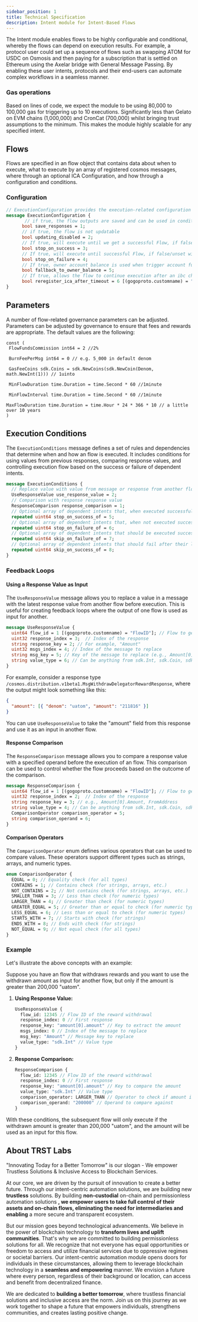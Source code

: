 ```yaml
---
sidebar_position: 1
title: Technical Specification
description: Intent module for Intent-Based Flows
---
```


The Intent module enables flows to be highly configurable and conditional, whereby the flows can depend on execution results. For example, a protocol user could set up a sequence of flows such as swapping ATOM for USDC on Osmosis and then paying for a subscription that is settled on Ethereum using the Axelar bridge with General Message Passing. By enabling these user intents, protocols and their end-users can automate complex workflows in a seamless manner.


### Gas operations

Based on lines of code, we expect the module to be using 80,000 to 100,000 gas for triggering up to 10 executions. Significantly less than Gelato on EVM chains (1,000,000) and CronCat (700,000) whilst bringing trust assumptions to the minimum. This makes the module highly scalable for any specified intent.

## Flows

Flows are specified in an flow object that contains data about when to execute, what to execute by an array of registered cosmos messages, where through an optional ICA Configuration, and how through a configuration and conditions.

### Configuration

```proto
// ExecutionConfiguration provides the execution-related configuration of the flow
message ExecutionConfiguration {
       // if true, the flow outputs are saved and can be used in condition-based logic
      bool save_responses = 1;
      // if true, the flow is not updatable
      bool updating_disabled = 2;
      // If true, will execute until we get a successful Flow, if false/unset will always execute
      bool stop_on_success = 3;
      // If true, will execute until successful Flow, if false/unset will always execute
      bool stop_on_failure = 4;
      // If true, owner account balance is used when trigger account funds run out
      bool fallback_to_owner_balance = 5;
      // If true, allows the flow to continue execution after an ibc channel times out (recommended)
      bool reregister_ica_after_timeout = 6 [(gogoproto.customname) = "ReregisterICAAfterTimeout"];
}
```

## Parameters

A number of flow-related governance parameters can be adjusted. Parameters can be adjusted by governance to ensure that fees and rewards are appropriate. The default values are the following:

```golang
const (
 FlowFundsCommission int64 = 2 //2%

 BurnFeePerMsg int64 = 0 // e.g. 5_000 in default denom

 GasFeeCoins sdk.Coins = sdk.NewCoins(sdk.NewCoin(Denom, math.NewInt(1))) // 1uinto

 MinFlowDuration time.Duration = time.Second * 60 //1minute

 MinFlowInterval time.Duration = time.Second * 60 //1minute

MaxFlowDuration time.Duration = time.Hour * 24 * 366 * 10 // a little over 10 years
)
```

## Execution Conditions

The `ExecutionConditions` message defines a set of rules and dependencies that determine when and how an flow is executed. It includes conditions for using values from previous responses, comparing response values, and controlling execution flow based on the success or failure of dependent intents.

```proto
message ExecutionConditions {
  // Replace value with value from message or response from another flow’s latest output
  UseResponseValue use_response_value = 2;
  // Comparison with response response value
  ResponseComparison response_comparison = 1;
  // Optional array of dependent intents that, when executed successfully, stops execution
  repeated uint64 stop_on_success_of = 5;
  // Optional array of dependent intents that, when not executed successfully, stops execution
  repeated uint64 stop_on_failure_of = 6;
  // Optional array of dependent intents that should be executed successfully after their latest call before execution is allowed
  repeated uint64 skip_on_failure_of = 7;
  // Optional array of dependent intents that should fail after their latest call before execution is allowed
  repeated uint64 skip_on_success_of = 8;
}
```

### Feedback Loops

#### Using a Response Value as Input

The `UseResponseValue` message allows you to replace a value in a message with the latest response value from another flow before execution. This is useful for creating feedback loops where the output of one flow is used as input for another.

```proto
message UseResponseValue {
  uint64 flow_id = 1 [(gogoproto.customname) = "FlowID"]; // Flow to get the latest response value from, optional
  uint32 response_index = 3;  // Index of the response
  string response_key = 2; // For example, "Amount"
  uint32 msgs_index = 4; // Index of the message to replace
  string msg_key = 5; // Key of the message to replace (e.g., Amount[0].Amount, FromAddress)
  string value_type = 6; // Can be anything from sdk.Int, sdk.Coin, sdk.Coins, string, []string, []sdk.Int
}
```

For example, consider a response type `/cosmos.distribution.v1beta1.MsgWithdrawDelegatorRewardResponse`, where the output might look something like this:

```json
{
  "amount": [{ "denom": "uatom", "amount": "211816" }]
}
```

You can use `UseResponseValue` to take the "amount" field from this response and use it as an input in another flow.

#### Response Comparison

The `ResponseComparison` message allows you to compare a response value with a specified operand before the execution of an flow. This comparison can be used to control whether the flow proceeds based on the outcome of the comparison.

```proto
message ResponseComparison {
  uint64 flow_id = 1 [(gogoproto.customname) = "FlowID"]; // Flow to get the latest response value from, optional
  uint32 response_index = 2;  // Index of the response
  string response_key = 3; // e.g., Amount[0].Amount, FromAddress
  string value_type = 4; // Can be anything from sdk.Int, sdk.Coin, sdk.Coins, string, []string, []sdk.Int
  ComparisonOperator comparison_operator = 5;
  string comparison_operand = 6;
}
```

#### Comparison Operators

The `ComparisonOperator` enum defines various operators that can be used to compare values. These operators support different types such as strings, arrays, and numeric types.

```proto
enum ComparisonOperator {
  EQUAL = 0; // Equality check (for all types)
  CONTAINS = 1; // Contains check (for strings, arrays, etc.)
  NOT_CONTAINS = 2; // Not contains check (for strings, arrays, etc.)
  SMALLER_THAN = 3; // Less than check (for numeric types)
  LARGER_THAN = 4; // Greater than check (for numeric types)
  GREATER_EQUAL = 5; // Greater than or equal to check (for numeric types)
  LESS_EQUAL = 6; // Less than or equal to check (for numeric types)
  STARTS_WITH = 7; // Starts with check (for strings)
  ENDS_WITH = 8; // Ends with check (for strings)
  NOT_EQUAL = 9; // Not equal check (for all types)
}
```

### Example

Let's illustrate the above concepts with an example:

Suppose you have an flow that withdraws rewards and you want to use the withdrawn amount as input for another flow, but only if the amount is greater than 200,000 "uatom".

1. **Using Response Value:**

   ```proto
   UseResponseValue {
     flow_id: 12345 // Flow ID of the reward withdrawal
     response_index: 0 // First response
     response_key: "amount[0].amount" // Key to extract the amount
     msgs_index: 0 // Index of the message to replace
     msg_key: "Amount" // Message key to replace
     value_type: "sdk.Int" // Value type
   }
   ```

2. **Response Comparison:**

   ```proto
   ResponseComparison {
     flow_id: 12345 // Flow ID of the reward withdrawal
     response_index: 0 // First response
     response_key: "amount[0].amount" // Key to compare the amount
     value_type: "sdk.Int" // Value type
     comparison_operator: LARGER_THAN // Operator to check if amount is larger than
     comparison_operand: "200000" // Operand to compare against
   }
   ```

With these conditions, the subsequent flow will only execute if the withdrawn amount is greater than 200,000 "uatom", and the amount will be used as an input for this flow.

<!-- For Interchain Queries we can implement a similar structure. Due to the added complexity, in development and also in testing and auditing, we leave this out of scope but still we are excited to implement this after the grant work has been completed. With interchain queries we can allow comparisons with pool balances and oracle prices. For example Skip’s slinky oracle aggregator deployed on osmosis. With a similar structure we can look 1 level deep which is sufficient. We can retrieve GetPriceResponse, then with a similar attribute_key we can point to price, which points to the price. We can then compare it to a comparison_value. -->

<!--
### Creating Intents

```proto
message MsgCreateIntent {
	//Set of flows
}
```

Intents are a collection of flows to be processed. As a prerequisite for submitting intents over IBC, the intent creator should have interchain accounts registered for the host chains.

```proto
message MsgRegisterICASAndSubmitIntent {
	//Set of flows
	//IBC version
}
```

### Privileged Host Chain Execution

By using the Cosmos message type MsgExec of the AuthZ module in your intent, you can allow the intent address to execute any message on your behalf. This is needed for most use cases where you want to automate your own balance, such as recurring payments.
For this it is important that the Intent address gets granted these privileges. These can be given by sending a MsgGrant with the typeUrl of the message to execute on the host chain. Front-end tools like TriggerPortal make this process easy and seamless.  -->


## About TRST Labs

"Innovating Today for a Better Tomorrow" is our slogan - We empower Trustless Solutions & Inclusive Access to Blockchain Services.

At our core, we are driven by the pursuit of innovation to create a better future. Through our intent-centric automation solutions, we are building new **trustless** solutions. By building **non-custodial** on-chain and permissionless automation solutions **, we empower users to take full control of their assets and on-chain flows, eliminating the need for intermediaries and enabling** a more secure and transparent ecosystem.

But our mission goes beyond technological advancements. We believe in the power of blockchain technology to **transform lives and uplift communities**. That's why we are committed to building permissionless solutions for all. We recognize that not everyone has equal opportunities or freedom to access and utilize financial services due to oppressive regimes or societal barriers. Our intent-centric automation module opens doors for individuals in these circumstances, allowing them to leverage blockchain technology in a **seamless and empowering** manner. We envision a future where every person, regardless of their background or location, can access and benefit from decentralized finance.

We are dedicated to **building a better tomorrow**, where trustless financial solutions and inclusive access are the norm. Join us on this journey as we work together to shape a future that empowers individuals, strengthens communities, and creates lasting positive change.
